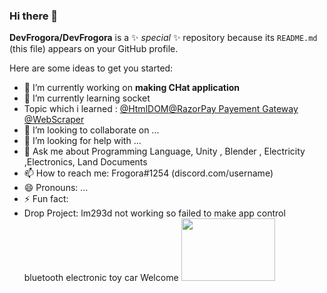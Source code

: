 ### Hi there 👋


**DevFrogora/DevFrogora** is a ✨ _special_ ✨ repository because its `README.md` (this file) appears on your GitHub profile.

Here are some ideas to get you started:

- 🔭 I’m currently working on **making CHat application**
- 🌱 I’m currently learning socket
- Topic which i learned : [@HtmlDOM](HTMLDOM.json)[@RazorPay Payement Gateway]() [@WebScraper]()
- 👯 I’m looking to collaborate on ...
- 🤔 I’m looking for help with ...
- 💬 Ask me about Programming Language, Unity , Blender , Electricity ,Electronics, Land Documents
- 📫 How to reach me: Frogora#1254 (discord.com/username)
- 😄 Pronouns: ...
- ⚡ Fun fact: 
- Drop Project: lm293d not working so failed to make app control bluetooth electronic toy car
Welcome <img src="https://cdn.discordapp.com/attachments/244230771232079873/930388951431274547/2022-01-11_14-33-37.mp4" width="150" height="100" /> <br>
